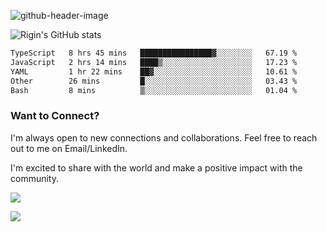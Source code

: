 
![github-header-image](https://github.com/riginoommen/riginoommen/assets/3840244/889cae65-df55-4cda-86cc-bf21bf1f2e96)

![Rigin's GitHub stats](https://github-readme-stats.vercel.app/api?username=riginoommen\&show_icons=true\&show=reviews,discussions_started,discussions_answered,prs_merged,prs_merged_percentage)


<!--START_SECTION:waka-->

```txt
TypeScript   8 hrs 45 mins   ████████████████▓░░░░░░░░   67.19 %
JavaScript   2 hrs 14 mins   ████▒░░░░░░░░░░░░░░░░░░░░   17.23 %
YAML         1 hr 22 mins    ██▓░░░░░░░░░░░░░░░░░░░░░░   10.61 %
Other        26 mins         █░░░░░░░░░░░░░░░░░░░░░░░░   03.43 %
Bash         8 mins          ▒░░░░░░░░░░░░░░░░░░░░░░░░   01.04 %
```

<!--END_SECTION:waka-->

### Want to Connect?

I'm always open to new connections and collaborations. Feel free to reach out to me on Email/LinkedIn.

I'm excited to share with the world and make a positive impact with the community.

![](https://komarev.com/ghpvc/?username=riginoommen)

![](https://hit.yhype.me/github/profile?user_id=3840244)

